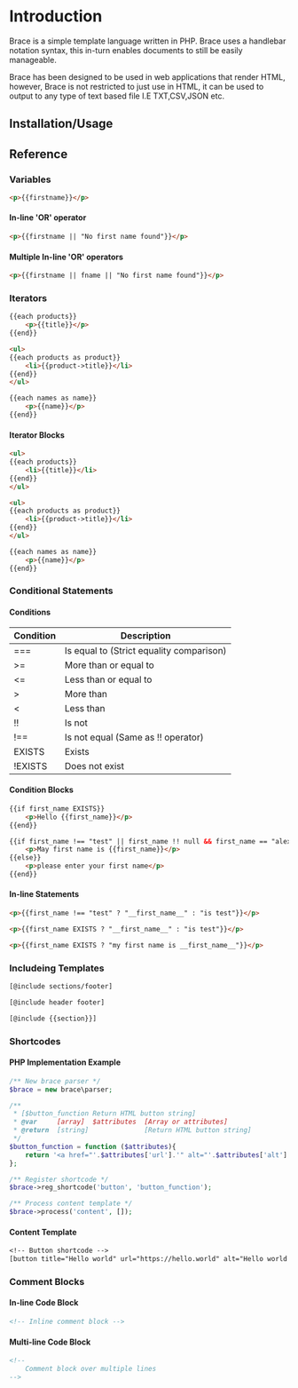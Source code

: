 # Introduction

Brace is a simple template language written in PHP. Brace uses a handlebar notation syntax, this in-turn enables documents to still be easily manageable.

Brace has been designed to be used in web applications that render HTML, however, Brace is not restricted to just use in HTML, it can be used to output to any type of text based file I.E TXT,CSV,JSON etc.

## Installation/Usage


## Reference

### Variables

```html
<p>{{firstname}}</p>
```

#### In-line 'OR' operator

```html
<p>{{firstname || "No first name found"}}</p>
```

#### Multiple In-line 'OR' operators

```html
<p>{{firstname || fname || "No first name found"}}</p>
```

### Iterators

```html
{{each products}}
    <p>{{title}}</p>
{{end}}
```

```html
<ul>
{{each products as product}}
    <li>{{product->title}}</li>
{{end}}
</ul>
```

```html
{{each names as name}}
    <p>{{name}}</p>
{{end}}
```

#### Iterator Blocks


```html
<ul>
{{each products}}
    <li>{{title}}</li>
{{end}}
</ul>
```

```html
<ul>
{{each products as product}}
    <li>{{product->title}}</li>
{{end}}
</ul>
```

```html
{{each names as name}}
    <p>{{name}}</p>
{{end}}
```


### Conditional Statements

#### Conditions

| Condition  | Description                              |
|------------|------------------------------------------|
| ===        | Is equal to (Strict equality comparison) |
| >=         | More than or equal to                    |
| <=         | Less than or equal to                    |
| >          | More than                                |
| <          | Less than                                |
| !!         | Is not                                   |
| !==        | Is not equal (Same as !! operator)       |
| EXISTS     | Exists                                   |
| !EXISTS    | Does not exist                           |


#### Condition Blocks


```html
{{if first_name EXISTS}}
    <p>Hello {{first_name}}</p>
{{end}}
```

```html
{{if first_name !== "test" || first_name !! null && first_name == "alex"}}
    <p>May first name is {{first_name}}</p>
{{else}}
    <p>please enter your first name</p>
{{end}}
```


#### In-line Statements


```html
<p>{{first_name !== "test" ? "__first_name__" : "is test"}}</p>
```

```html
<p>{{first_name EXISTS ? "__first_name__" : "is test"}}</p>
```

```html
<p>{{first_name EXISTS ? "my first name is __first_name__"}}</p>
```

### Includeing Templates

```txt
[@include sections/footer]
```

```txt
[@include header footer]
```

```txt
[@include {{section}}]
```

### Shortcodes


#### PHP Implementation Example

```php
/** New brace parser */
$brace = new brace\parser;

/**
 * [$button_function Return HTML button string]
 * @var     [array]  $attributes  [Array or attributes]
 * @return  [string]              [Return HTML button string]
 */
$button_function = function ($attributes){
    return '<a href="'.$attributes['url'].'" alt="'.$attributes['alt'].'" target="'.$attributes['target'].'" rel="noreferrer noopener">'.$attributes['title'].'</a>';
};

/** Register shortcode */
$brace->reg_shortcode('button', 'button_function');

/** Process content template */
$brace->process('content', []);
```


#### Content Template

```txt
<!-- Button shortcode -->
[button title="Hello world" url="https://hello.world" alt="Hello world button" target="_blank"]
```

### Comment Blocks

#### In-line Code Block

```html
<!-- Inline comment block -->
```

#### Multi-line Code Block

```html
<!-- 
    Comment block over multiple lines
-->
```
